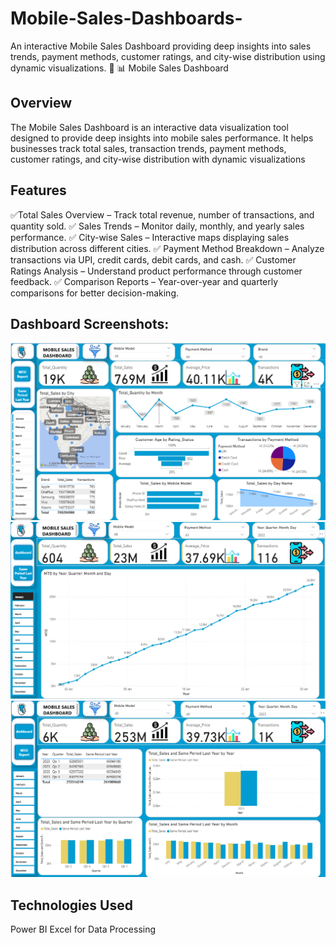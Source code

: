 # Mobile-Sales-Dashboards-

An interactive Mobile Sales Dashboard providing deep insights into sales trends, payment methods, customer ratings, and city-wise distribution using dynamic visualizations. 🚀 📊 Mobile Sales Dashboard

## Overview
The Mobile Sales Dashboard is an interactive data visualization tool designed to provide deep insights into mobile sales performance. It helps businesses track total sales, transaction trends, payment methods, customer ratings, and city-wise distribution with dynamic visualizations

## Features
✅Total Sales Overview – Track total revenue, number of transactions, and quantity sold. ✅ Sales Trends – Monitor daily, monthly, and yearly sales performance. ✅ City-wise Sales – Interactive maps displaying sales distribution across different cities. ✅ Payment Method Breakdown – Analyze transactions via UPI, credit cards, debit cards, and cash. ✅ Customer Ratings Analysis – Understand product performance through customer feedback. ✅ Comparison Reports – Year-over-year and quarterly comparisons for better decision-making.

## Dashboard Screenshots:
![image alt](https://github.com/payal931-arch/Mobile-Sales-Analysis/blob/f4b6810437e620976fb034c58d59065de41c7be6/mobile%20dashboard%201.png)
![image alt](https://github.com/payal931-arch/Mobile-Sales-Analysis/blob/289d5123fe865cf41d02f5763f5af6d231527219/mobile%20dashboard%202.png)
![image alt](https://github.com/payal931-arch/Mobile-Sales-Analysis/blob/baa903b8e1b8b5ed83524a9034acd4412ebb8264/mobile%20dashboard%203.png)

## Technologies Used
Power BI
Excel for Data Processing

